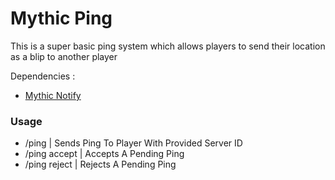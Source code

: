 # Mythic Ping
This is a super basic ping system which allows players to send their location as a blip to another player

Dependencies :
- [Mythic Notify](https://github.com/mythicrp/mythic_notify)

### Usage
- /ping <id> | Sends Ping To Player With Provided Server ID
- /ping accept | Accepts A Pending Ping
- /ping reject | Rejects A Pending Ping